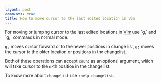 ```yaml
---
layout: post
comments: true
title: How to move cursor to the last edited location in Vim
---
```


For moving or jumping cursor to the last edited locations in [Vim](https://en.wikipedia.org/wiki/Vim_(text_editor)) use `g,` and `g;` commands in normal mode.

`g,` moves cursor forward or to the newer positions in change list, `g;` moves the cursor to the older location or positions in the changelist.

Both of these operations can accept `count` as an optional argument, which will take cursor to the `n`-th position in the change list.

To know more about `changelist` use `:help changelist`.

